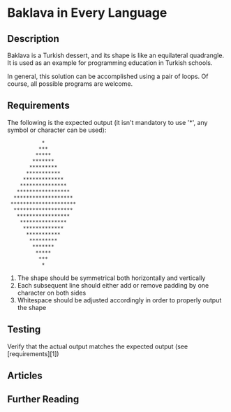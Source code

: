 # Baklava in Every Language

## Description

Baklava is a Turkish dessert, and its shape is like an equilateral quadrangle.
It is used as an example for programming education in Turkish schools.

In general, this solution can be accomplished using a pair of loops. Of course, all
possible programs are welcome.


## Requirements

The following is the expected output
(it isn't mandatory to use '\*', any symbol or character can be used):

               *
              ***
             *****
            *******
           *********
          ***********
         *************
        ***************
       *****************
      *******************
     *********************
      *******************
       *****************
        ***************
         *************
          ***********
           *********
            *******
             *****
              ***
               *

1.  The shape should be symmetrical both horizontally and vertically
2.  Each subsequent line should either add or remove padding by one character on both sides
3.  Whitespace should be adjusted accordingly in order to properly output the shape


## Testing

Verify that the actual output matches the expected output (see [requirements][1])


## Articles



## Further Reading